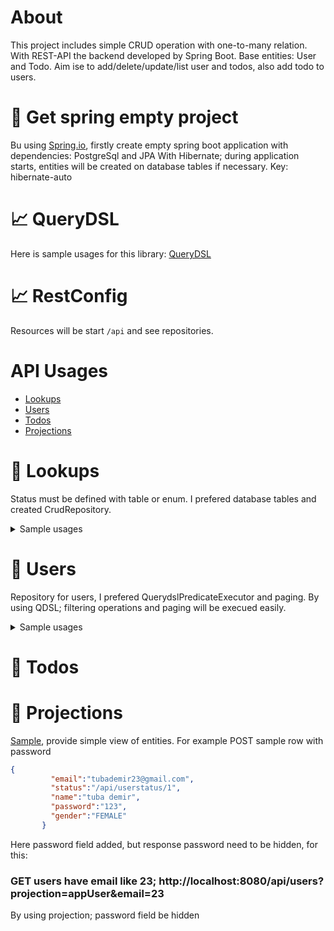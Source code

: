 # About
This project includes simple CRUD operation with one-to-many relation.
With REST-API the backend developed by Spring Boot.
Base entities: User and Todo. Aim ise to add/delete/update/list user and todos, also add todo to users.

# 📝 Get spring empty project
Bu using [Spring.io](https://start.spring.io), firstly create empty spring boot application with dependencies: PostgreSql and JPA
	With Hibernate; during application starts, entities will be created on database tables if necessary. Key: hibernate-auto
	
# 📈 QueryDSL 
Here is sample usages for this library: [QueryDSL](https://www.baeldung.com/rest-api-search-querydsl-web-in-spring-data-jpa)

# 📈 RestConfig 
Resources will be start `/api` and see repositories.

# API Usages
* [Lookups](#lookups)
* [Users](#users)
* [Todos](#todos)
* [Projections](#projections)

# 📝 Lookups 
Status must be defined with table or enum. I prefered database tables and created CrudRepository.

<details>
  <summary>Sample usages</summary>

### GET: List of todostatus:
    * GET /api/todostatus
### GET by id:
    * GET /api/todostatus/1
    
* Sample Results:

    "todostatus": [
      {"id": "1", "value": "PENDING"}
    ]

* Create new record
	POST /api/todostatus
	
	{
	  "value" : "PENDING"
	}
* POST with id: if exists update else create

```https
{
  "id":1,
  "value" : "NOT PENDING"
}
```
</details>

# 📝 Users

Repository for users, I prefered QuerydslPredicateExecutor and paging.
By using QDSL; filtering operations and paging will be execued easily. 
<details>
  <summary>Sample usages</summary>

### GET: List of Users:
    * GET /api/users
### GET by id:
    * GET /api/users/1
    
-- Sample Results:

    "embedded":{ "users": [
            { "id": 1,
                "name": "tuba",
                "email": "tubademir23@gmail.com",
                "gender": FEMALE,
                "_links": {
                    "self": {
                        "href": "http://localhost:8080/api/users/1"
                    },
                    "appUser": {
                        "href": "http://localhost:8080/api/users/1"
                    },
                    "status": {
                        "href": "http://localhost:8080/api/users/1/status"
                    },
                    "todos": {
                        "href": "http://localhost:8080/api/users/1/todos"
                    }
                }
              }]},
              "page": {
			        "size": 20,
			        "totalElements": 2,
			        "totalPages": 1,
			        "number": 0
			    }
              
### GET name contains `/ay` with no case :			
    * GET /api/users?name=ay
 
 In AppUserRepository; the belove code block provides all string field filter:
 
```java
bindings.bind(String.class).first((SingleValueBinding<StringPath, String>) StringExpression::containsIgnoreCase); 
  ```
  
### GET users have `status=1` todos :			
    * GET /api/users?todos.status.id=1
 
### Create new record
	POST /api/users
	
	  {
		  "email":"tuba@gmail.com",
		  "status":"/api/userstatus/1",
		  "name":"tuncay",
		  "gender":"FEMALE"
		}

* POST with id: if exists update else create

### Create todo array for existing user
 
* PUT, POST and PATCH /api/users/{id}/todos
  * `/PUT` deletes todos of the current user and create request array.
  * `/POST` creates new todo entity from request array.
  * `/PATCH` if request todo entity has id info then update else create.
 
 ```json
 [{
	 "title":"first todo",
	"dueOn":"2021-11-01",
	"status":{"id":"1"}
},
{
	 "title":"second todo",
	"dueOn":"2021-12-01",
	"status":{"id":"1"}
}]
 ```
</details>

# 📝 Todos
 

# 📝 Projections 
[Sample](https://www.baeldung.com/spring-data-jpa-projections), provide simple view of entities.
For example POST sample row with password

 ```json
{
		  "email":"tubademir23@gmail.com",
		  "status":"/api/userstatus/1",
		  "name":"tuba demir",
          "password":"123",
		  "gender":"FEMALE"
		}
 ```
 Here password field added, but response password need to be hidden, for this:
 
 ### GET users have email like 23; http://localhost:8080/api/users?projection=appUser&email=23
 By using projection; password field be hidden
 